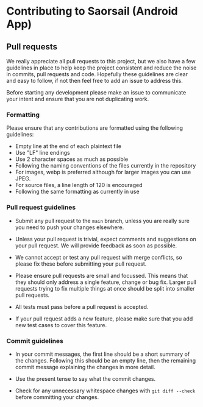 # Contributing to Saorsail (Android App)

## Pull requests

We really appreciate all pull requests to this project, but we also have a few guidelines in place to help keep the
project consistent and reduce the noise in commits, pull requests and code. Hopefully these guidelines are clear and
easy to follow, if not then feel free to add an issue to address this.

Before starting any development please make an issue to communicate your intent and ensure that you are not duplicating
work.

### Formatting

Please ensure that any contributions are formatted using the following guidelines:

* Empty line at the end of each plaintext file
* Use "LF" line endings
* Use 2 character spaces as much as possible
* Following the naming conventions of the files currently in the repository
* For images, webp is preferred although for larger images you can use JPEG.
* For source files, a line length of 120 is encouraged
* Following the same formatting as currently in use

### Pull request guidelines

* Submit any pull request to the `main` branch, unless you are really sure you need to push your changes elsewhere.

* Unless your pull request is trivial, expect comments and suggestions on your pull request. We will provide feedback as
  soon as possible.

* We cannot accept or test any pull request with merge conflicts, so please fix these before submitting your pull
  request.

* Please ensure pull requests are small and focussed. This means that they should only address a single feature, change
  or bug fix. Larger pull requests trying to fix multiple things at once should be split into smaller pull requests.

* All tests must pass before a pull request is accepted.

* If your pull request adds a new feature, please make sure that you add new test cases to cover this feature.

### Commit guidelines

* In your commit messages, the first line should be a short summary of the changes. Following this should be an empty
  line, then the remaining commit message explaining the changes in more detail.

* Use the present tense to say what the commit changes.

* Check for any unnecessary whitespace changes with `git diff --check` before committing your changes.
